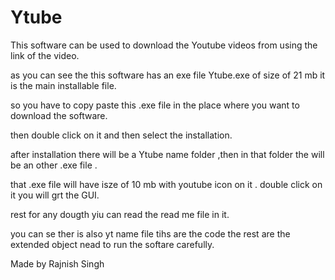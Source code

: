 # Ytube
This software can be used to download the Youtube videos from using the link of the video. 


as you can see the this software has an exe file Ytube.exe of size of 21 mb it is the main installable file.

so you have to copy paste this .exe file in the place where you want to download the software.

then double click on it and then select the installation.

after installation there will be a Ytube name folder ,then in that folder the will be an other .exe file .

that .exe file will have isze of 10 mb with youtube icon on it .
double click on it you will grt the GUI.

rest for any dougth yiu can read the read me file in it.


you can se ther is also yt name file tihs are the code the rest are the extended object nead to run the  softare carefully.

Made by Rajnish Singh
